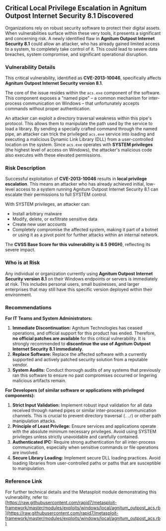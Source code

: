 ## Critical Local Privilege Escalation in Agnitum Outpost Internet Security 8.1 Discovered

Organizations rely on robust security software to protect their digital assets. When vulnerabilities surface within these very tools, it presents a significant and concerning risk. A newly identified flaw in **Agnitum Outpost Internet Security 8.1** could allow an attacker, who has already gained limited access to a system, to completely take control of it. This could lead to severe data breaches, system compromise, and significant operational disruption.

### Vulnerability Details

This critical vulnerability, identified as **CVE-2013-10046**, specifically affects **Agnitum Outpost Internet Security version 8.1**.

The core of the issue resides within the `acs.exe` component of the software. This component exposes a "named pipe" – a common mechanism for inter-process communication on Windows – that unfortunately accepts commands without proper authentication.

An attacker can exploit a directory traversal weakness within this pipe's protocol. This allows them to manipulate the path used by the service to load a library. By sending a specially crafted command through the named pipe, an attacker can trick the privileged `acs.exe` service into loading and executing a malicious Dynamic Link Library (DLL) from a user-controlled location on the system. Since `acs.exe` operates with **SYSTEM privileges** (the highest level of access on Windows), the attacker's malicious code also executes with these elevated permissions.

### Risk Description

Successful exploitation of **CVE-2013-10046** results in **local privilege escalation**. This means an attacker who has already achieved initial, low-level access to a system running Agnitum Outpost Internet Security 8.1 can escalate their permissions to full SYSTEM control.

With SYSTEM privileges, an attacker can:
*   Install arbitrary malware
*   Modify, delete, or exfiltrate sensitive data
*   Create new user accounts
*   Completely compromise the affected system, making it part of a botnet or using it as a pivot point for further attacks within an internal network.

The **CVSS Base Score for this vulnerability is 8.5 (HIGH)**, reflecting its severe impact.

### Who is at Risk

Any individual or organization currently using **Agnitum Outpost Internet Security version 8.1** on their Windows endpoints or servers is immediately at risk. This includes personal users, small businesses, and larger enterprises that may still have this specific version deployed within their environment.

### Recommendations

**For IT Teams and System Administrators:**
1.  **Immediate Discontinuation:** Agnitum Technologies has ceased operations, and official support for this product has ended. Therefore, **no official patches are available** for this critical vulnerability. It is strongly recommended to **discontinue the use of Agnitum Outpost Internet Security 8.1 immediately**.
2.  **Replace Software:** Replace the affected software with a currently supported and actively patched security solution from a reputable vendor.
3.  **System Audits:** Conduct thorough audits of any systems that previously ran this software to ensure no past compromises occurred or lingering malicious artifacts remain.

**For Developers (of similar software or applications with privileged components):**
1.  **Strict Input Validation:** Implement robust input validation for all data received through named pipes or similar inter-process communication channels. This is crucial to prevent directory traversal (`../`) or other path manipulation attacks.
2.  **Principle of Least Privilege:** Ensure services and applications operate with the absolute minimum necessary privileges. Avoid using SYSTEM privileges unless strictly unavoidable and carefully contained.
3.  **Authenticated IPC:** Require strong authentication for all inter-process communication, especially when sensitive commands or file operations are involved.
4.  **Secure Library Loading:** Implement secure DLL loading practices. Avoid loading libraries from user-controlled paths or paths that are susceptible to manipulation.

### Reference Link

For further technical details and the Metasploit module demonstrating this vulnerability, refer to:
[https://raw.githubusercontent.com/rapid7/metasploit-framework/master/modules/exploits/windows/local/agnitum_outpost_acs.rb](https://raw.githubusercontent.com/rapid7/metasploit-framework/master/modules/exploits/windows/local/agnitum_outpost_acs.rb)